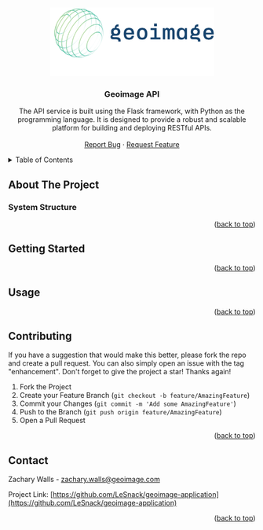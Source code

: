 <!-- Improved compatibility of back to top link: See: https://github.com/othneildrew/Best-README-Template/pull/73 -->

<a name="readme-top"></a>

<!-- PROJECT LOGO -->
<br />
<div align="center">
  <a href="https://github.com/LeSnack/geoimage-application">
    <img src="images/logo-01.png" alt="Logo" width="auto" height="140">
  </a>

<h3 align="center">Geoimage API</h3>

  <p align="center">
    The API service is built using the Flask framework, with Python as the programming language. It is designed to provide a robust and scalable platform for building and deploying RESTful APIs.
    <br />
    <br />
    <a href="https://github.com/LeSnack/geoimage-application/issues">Report Bug</a>
    ·
    <a href="https://github.com/LeSnack/geoimage-application/issues">Request Feature</a>
  </p>
</div>

<!-- TABLE OF CONTENTS -->
<details>
  <summary>Table of Contents</summary>
  <ol>
    <li>
      <a href="#about-the-project">About The Project</a>
    </li>
    <li>
      <a href="#getting-started">Getting Started</a>
    </li>
    <li><a href="#usage">Usage</a></li>
    <li><a href="#contributing">Contributing</a></li>
    <li><a href="#contact">Contact</a></li>
  </ol>
</details>

<!-- ABOUT THE PROJECT -->

## About The Project

### System Structure

<p align="right">(<a href="#readme-top">back to top</a>)</p>

<!-- GETTING STARTED -->

## Getting Started

<p align="right">(<a href="#readme-top">back to top</a>)</p>

<!-- USAGE EXAMPLES -->

## Usage

<p align="right">(<a href="#readme-top">back to top</a>)</p>

<!-- CONTRIBUTING -->

## Contributing

If you have a suggestion that would make this better, please fork the repo and create a pull request. You can also simply open an issue with the tag "enhancement".
Don't forget to give the project a star! Thanks again!

1. Fork the Project
2. Create your Feature Branch (`git checkout -b feature/AmazingFeature`)
3. Commit your Changes (`git commit -m 'Add some AmazingFeature'`)
4. Push to the Branch (`git push origin feature/AmazingFeature`)
5. Open a Pull Request

<p align="right">(<a href="#readme-top">back to top</a>)</p>

<!-- CONTACT -->

## Contact

Zachary Walls - zachary.walls@geoimage.com

Project Link: [https://github.com/LeSnack/geoimage-application](https://github.com/LeSnack/geoimage-application)

<p align="right">(<a href="#readme-top">back to top</a>)</p>
